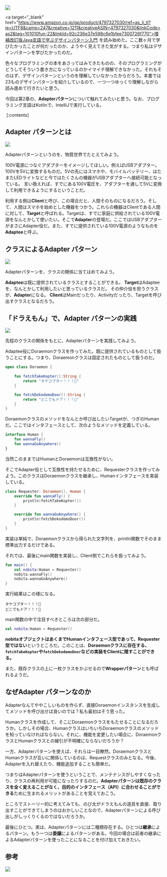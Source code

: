 ![](https://cdn-ak.f.st-hatena.com/images/fotolife/a/araemonz/20190208/20190208193347.png)


<a target=“_blank" href="https://www.amazon.co.jp/gp/product/4797327030/ref=as_li_tl?ie=UTF8&camp=247&creative=1211&creativeASIN=4797327030&linkCode=as2&tag=101010fun-22&linkId=92c236e37e598c6e1bfee7300726f770">増補改訂版Java言語で学ぶデザインパターン入門</a><img src="//ir-jp.amazon-adsystem.com/e/ir?t=101010fun-22&l=am2&o=9&a=4797327030" width="1" height="1" border="0" alt="" style="border:none !important; margin:0px !important;" /> を読み始めた。ここ数ヶ月で学びたかったことが何だったのか、ようやく見えてきた気がする。つまり私はデザインパターンを学びたかったのだ。

色々なプログラミングの本をあさってはみてきたものの、そのプログラミングがどうしてそういう書き方になっているのかイマイチ理解できなかった。それもそのはず、デザインパターンというのを理解していなかったからだろう。本書では23ものデザインパターンを紹介しているので、一つ一つゆっくり理解しながら読み進めて行きたいと思う。

今回は第2章の、**Adapterパターン**について触れてみたいと思う。なお、プログラミング言語はKotlinで、IntelliJで実行している。

 [:contents]

## Adapter パターンとは

![](https://cdn-ak.f.st-hatena.com/images/fotolife/a/araemonz/20190208/20190208175444.png)

Adapterパターンというのを、物質世界でたとえてみよう。


100V電源につなぐアダプターをイメージしてほしい。例えばUSBアダプター。100Vを5Vに変換するものだ。5Vの先にはスマホや、モバイルバッテリー、はたまたLEDライトなどと今ではたくさんの機器がUSBアダプターへ接続可能となっている。
言い換えれば、すでにある100V電圧を、アダプターを通して5Vに変換して利用できるようにするということだ。



利用する側は**Client**と呼び、この場合だと、人間そのものになるだろう。そして、人間はスマホを始めとした機器をつかう。これらの機器はClientである人間に対して、**Target**と呼ばれる。Targetは、すでに家庭に供給されている100V電源をなんとかして使いたい。そこで**Adapter**の登場だ。ここではUSBアダプターがまさにAdapter役だ。また、すでに提供されている100V電源のようなものを**Adaptee**と呼ぶ。






## クラスによるAdapter パターン

![](https://cdn-ak.f.st-hatena.com/images/fotolife/a/araemonz/20190208/20190208175348.png)

Adapterパターンを、クラスの関係に当てはめてみよう。

**Adaptee**は既に提供されているクラスとすることができる。
**Target**はAdapteeを、なんとかして利用したいと思っているクラスだ。
その仲介役を担うクラスが、**Adapter**になる。
**Client**はMainだったり、Activityだったり、Targetを呼び出すクラスとなるだろう。







## 「ドラえもん」で、Adapter パターンの実践

![](https://cdn-ak.f.st-hatena.com/images/fotolife/a/araemonz/20190208/20190208193347.png)

先程のクラスの関係をもとに、Adapterパターンを実践してみよう。


Adaptee役にDoraemonクラスを作ってみた。既に提供されているものとして扱うことにする。つまり、Doraemonクラスは固定されたものとして扱うのだ。

```kotlin
open class Doraemon {
    
    fun fetchTakeKopter():String {
        return "タケコプター！！！🚁"
    }

    fun fetchDokodemoDoor():String {
        return "どこでもドア！！！🚪"
    }
}
```



Doraemonクラスのメソッドをなんとか呼び出したいTargetが、つぎのHumanだ。ここではインタフェースとして、次のようなメソッドを定義している。

```kotlin
interface Human {
    fun wannaFly()
    fun wannaGoAnywhere()
}
```


当然このままではHumanとDoraemonは互換性がない。

そこでAdapter役として互換性を持たせるために、Requesterクラスを作ってみよう。このクラスはDoraemonクラスを継承し、Humanインタフェースを実装している。

```kotlin
class Requester: Doraemon(), Human {
    override fun wannaFly() {
        println(fetchTakeKopter())
    }

    override fun wannaGoAnywhere() {
        println(fetchDokodemoDoor())
    }
}
```
実装は単純で、Doraemonクラスから得られた文字列を、println関数でそのまま標準出力するだけである。



それでは、最後にmain関数を実装し、Client側でこれらを扱ってみよう。

```kotlin
fun main() {
    val nobita:Human = Requester()
    nobita.wannaFly()
    nobita.wannaGoAnywhere()
}
```

実行結果はこの様になる。
```
タケコプター！！！🚁
どこでもドア！！！🚪
```



main関数の中で注目すべきところは次の部分だ。

```kotlin
val nobita:Human = Requester()
```
**nobitaオブジェクトはあくまでHumanインタフェース型であって、Requester型ではない**というところだ。このことは、**Doraemonクラスに存在する、`fetchTakeKopter`や`fetchDokodemoDoor`などの実装をClientに隠すことができる。**

また、既存クラスの上に一枚クラスをかぶせるので**Wrapperパターン**とも呼ばれるようだ。


## なぜAdapter パターンなのか

Adapterなんてややこしいものを作らず、直接Doraemonインスタンスを生成してメソッドを呼び出せば良いのでは？私も最初はそう思った。



Humanクラスを作成して、そこにDoraemonクラスをもたせることになるだろうか。しかしその場合、HumanクラスはいちいちDoraemonクラスのメソッドを知っていなければならない。それに、機能を変更したい場合に、DoraemonクラスとHumanクラスとの線引が不明確にならないだろうか？



一方、Adapterパターンを使えば、それらは一目瞭然。DoraemonクラスとHumanクラスが互いに関係しているのは、Requestクラスのみとなる。今後、Adapterを入れ替えたり、機能追加することも簡単だ。

つまりはAdapterパターンを使うということで、メンテナンスがしやすくなったり、クラスの再利用が可能になったりするのだ。**Adapterパターンは既存のクラスを全く変えることがなく、目的のインタフェース（API）に合わせることができる**ために生まれるメリットがあることを覚えておこう。



ところでストーリー的に考えてみても、のび太がドラえもんの道具を直接、取り出すことができてしまうのはおかしいことなので、Adapterパターンによる呼び出しがしっくりくるのではないだろうか。



最後にひとつ。実は、Adapterパターンには二種類存在する。ひとつは**継承**によるパターン。もう一つは**委譲**によるパターンがある。今回の場合は前者の継承によるAdapterパターンを使ったことになることを付け加えておきたい。



## 参考
<a target="_blank"  href="https://www.amazon.co.jp/gp/product/4797327030/ref=as_li_tl?ie=UTF8&camp=247&creative=1211&creativeASIN=4797327030&linkCode=as2&tag=101010fun-22&linkId=22211256466693978a5a408a835f9484"><img border="0" src="//ws-fe.amazon-adsystem.com/widgets/q?_encoding=UTF8&MarketPlace=JP&ASIN=4797327030&ServiceVersion=20070822&ID=AsinImage&WS=1&Format=_SL250_&tag=101010fun-22" ></a><img src="//ir-jp.amazon-adsystem.com/e/ir?t=101010fun-22&l=am2&o=9&a=4797327030" width="1" height="1" border="0" alt="" style="border:none !important; margin:0px !important;" />

